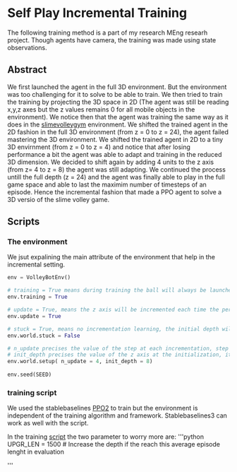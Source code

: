 # Self Play Incremental Training

The following training method is a part of my research MEng researh project. Though agents have camera, the training was made using state observations.

## Abstract

We first launched the agent in the full 3D environment. But the environment was too challenging for it to solve to be able to train.
We then tried to train the training by projecting the 3D space in  2D (The agent was still be reading x,y,z axes but the z values remains 0 for all mobile objects in the environment). We notice then that the agent was training the same way as it does in the [slimevolleygym](https://github.com/hardmaru/slimevolleygym) environment.
We shifted the trained agent in the 2D fashion in the full 3D environment (from z = 0 to  z = 24), the agent failed mastering the 3D environment.
We shifted the trained agent in 2D to a tiny 3D envirnment (from z = 0 to z = 4) and notice that after losing performance a bit the agent was able to adapt and training in the reduced 3D dimension. 
We decided to shift again by adding 4 units to the z axis (from z= 4 to z = 8) the agent was still adapting. We continued the process untill the full depth (z = 24) and the agent was finally able to play in the full game space and able to last the maximim number of timesteps of an episode. Hence the incremental fashion that made a PPO agent to solve a 3D versio of the slime volley game.

## Scripts

### The environment

We jsut expalining the main attribute of the environment that help in the incremental setting.

```python
env = VolleyBotEnv()

# training = True means during training the ball will always be launched on the learning, this speeds up the training time
env.training = True 

# update = True, means the z axis will be incremented each time the performance threshold is reaching during evaluation
env.update = True 

# stuck = True, means no incrementation learning, the initial depth will stay fixed during the whole training
env.world.stuck = False 

# n_update precises the value of the step at each incrementation, step = 24/n_update
# init_depth precises the value of the z axis at the initialization, it's not oblige to start with 0
env.world.setup( n_update = 4, init_depth = 8) 
                                              
env.seed(SEED)
```

### training script

We used the stablebaselines [PPO2](https://github.com/hill-a/stable-baselines/blob/master/stable_baselines/ppo2/ppo2.py) to train but the environment is independent of the training algorithm and framework. Stablebaselines3 can work as well with the script.

In the training [script](https://github.com/jbakambana/slimebot-volleyball/blob/main/slimebot-volleyball/controllers/selfplay_training_ppo/selfplay_training_ppo.py) the two parameter to worry more are:
'''python
UPGR_LEN = 1500 # Increase the depth if the reach this average episode lenght in evaluation

'''

